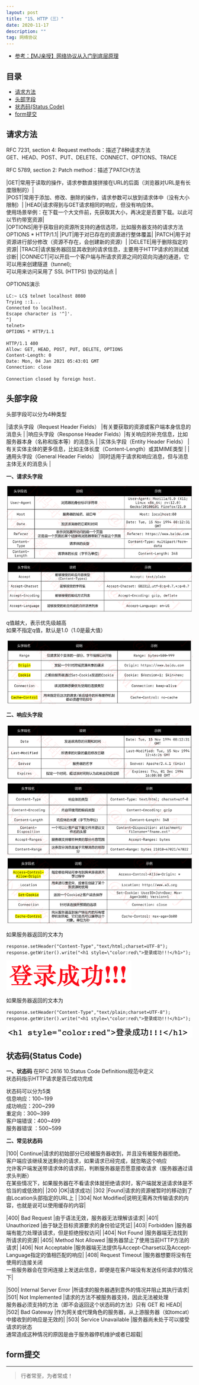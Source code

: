 ```yaml
---
layout: post
title: "15、HTTP（三）"
date: 2020-11-17
description: ""
tag: 网络协议
---
```




- [参考：【MJ亲授】网络协议从入门到底层原理](https://ke.qq.com/course/2900359)



## 目录

* [请求方法](#content1)
* [头部字段](#content2)
* [状态码(Status Code)](#content3)
* [form提交](#content4)






<!-- ************************************************ -->
## <a id="content1"></a>请求方法

RFC 7231, section 4: Request methods：描述了8种请求方法         
GET、HEAD、POST、PUT、DELETE、CONNECT、OPTIONS、TRACE  

RFC 5789, section 2: Patch method：描述了PATCH方法  
       
|GET|常用于读取的操作，请求参数直接拼接在URL的后面（浏览器对URL是有长度限制的）|         
|POST|常用于添加、修改、删除的操作，请求参数可以放到请求体中（没有大小限制）| 
|HEAD|请求得到与GET请求相同的响应，但没有响应体。<br>使用场景举例：在下载一个大文件前，先获取其大小，再决定是否要下载。以此可以节约带宽资源|         
|OPTIONS|用于获取目的资源所支持的通信选项，比如服务器支持的请求方法<br>OPTIONS * HTTP/1.1|
|PUT|用于对已存在的资源进行整体覆盖|
|PATCH|用于对资源进行部分修改（资源不存在，会创建新的资源）|
|DELETE|用于删除指定的资源|
|TRACE|请求服务器回显其收到的请求信息，主要用于HTTP请求的测试或诊断|
|CONNECT|可以开启一个客户端与所请求资源之间的双向沟通的通道，它可以用来创建隧道（tunnel);<br>可以用来访问采用了 SSL (HTTPS) 协议的站点 |     


OPTIONS演示

```
LC:~ LC$ telnet localhost 8080
Trying ::1...
Connected to localhost.
Escape character is '^]'.
^]
telnet> 
OPTIONS * HTTP/1.1

HTTP/1.1 400 
Allow: GET, HEAD, POST, PUT, DELETE, OPTIONS
Content-Length: 0
Date: Mon, 04 Jan 2021 05:43:01 GMT
Connection: close

Connection closed by foreign host.
```





<!-- ************************************************ -->
## <a id="content2"></a>头部字段

头部字段可以分为4种类型 

|请求头字段（Request Header Fields） |有关要获取的资源或客户端本身信息的消息头       |
|响应头字段（Response Header Fields）|有关响应的补充信息，比如服务器本身（名称和版本等）的消息头       |
|实体头字段（Entity Header Fields）  |有关实体主体的更多信息，比如主体长度（Content-Length）或其MIME类型       |
|通用头字段（General Header Fields） |同时适用于请求和响应消息，但与消息主体无关的消息头       |


**一、请求头字段**

<img src="/images/Network/http5.png" alt="img">
<img src="/images/Network/http6.png" alt="img">

q值越大，表示优先级越高     
如果不指定q值，默认是1.0（1.0是最大值）     

<img src="/images/Network/http7.png" alt="img">

**二、响应头字段**

<img src="/images/Network/http8.png" alt="img">
<img src="/images/Network/http9.png" alt="img">
<img src="/images/Network/http10.png" alt="img">



如果服务器返回的文本为
```
response.setHeader("Content-Type","text/html;charset=UTF-8");
response.getWriter().write("<h1 style=\"color:red\">登录成功!!!</h1>");
```
<img src="/images/Network/http11.png" alt="img">


如果服务器返回的文本为
```
response.setHeader("Content-Type","text/plain;charset=UTF-8");
response.getWriter().write("<h1 style=\"color:red\">登录成功!!!</h1>");
```
<img src="/images/Network/http12.png" alt="img">





<!-- ************************************************ -->
## <a id="content3"></a>状态码(Status Code)

**一、状态码**
在RFC 2616 10.Status Code Definitions规范中定义      
状态码指示HTTP请求是否已成功完成    

状态码可以分为5类       
信息响应：100~199      
成功响应：200~299      
重定向：300~399      
客户端错误：400~499      
服务器错误 ：500~599      

**二、常见状态码**

|100| Continue|请求的初始部分已经被服务器收到，并且没有被服务器拒绝。<br>客户端应该继续发送剩余的请求，如果请求已经完成，就忽略这个响应<br>允许客户端发送带请求体的请求前，判断服务器是否愿意接收请求（服务器通过请求头判断）<br>在某些情况下，如果服务器在不看请求体就拒绝请求时，客户端就发送请求体是不恰当的或低效的|
|200 |OK|请求成功|
|302 |Found|请求的资源被暂时的移动到了由Location头部指定的URL上 |
|304| Not Modified|说明无需再次传输请求的内容，也就是说可以使用缓存的内容|

|400| Bad Request           |由于语法无效，服务器无法理解该请求|
|401| Unauthorized          |由于缺乏目标资源要求的身份验证凭证|
|403| Forbidden             |服务器端有能力处理该请求，但是拒绝授权访问|
|404| Not Found             |服务器端无法找到所请求的资源|
|405| Method Not Allowed    |服务器禁止了使用当前HTTP方法的请求|
|406| Not Acceptable        |服务器端无法提供与Accept-Charset以及Accept-Language指定的值相匹配的响应|
|408| Request Timeout       |服务器想要将没有在使用的连接关闭<br>一些服务器会在空闲连接上发送此信息，即便是在客户端没有发送任何请求的情况下|

|500| Internal Server Error  |所请求的服务器遇到意外的情况并阻止其执行请求|
|501| Not Implemented        |请求的方法不被服务器支持，因此无法被处理<br>服务器必须支持的方法（即不会返回这个状态码的方法）只有 GET 和 HEAD|
|502| Bad Gateway            |作为网关或代理角色的服务器，从上游服务器（如tomcat）中接收到的响应是无效的|
|503| Service Unavailable    |服务器尚未处于可以接受请求的状态<br>通常造成这种情况的原因是由于服务器停机维护或者已超载|






<!-- ************************************************ -->
## <a id="content4"></a>form提交











----------
>  行者常至，为者常成！


